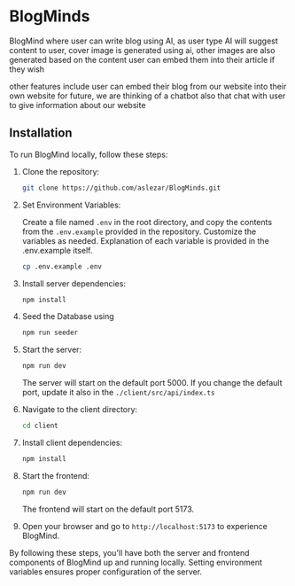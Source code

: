 # BlogMinds

BlogMind where user can write blog using AI, as user type AI will suggest content to user, cover image is generated using ai, other images are also generated based on the content user can embed them into their article if they wish

other features include user can embed their blog from our website into their own website
for future, we are thinking of a chatbot also that chat with user to give information about our website

## Installation

To run BlogMind locally, follow these steps:

1. Clone the repository:

    ```bash
    git clone https://github.com/aslezar/BlogMinds.git
    ```

2. Set Environment Variables:

    Create a file named `.env` in the root directory, and copy the contents from the `.env.example` provided in the repository. Customize the variables as needed.
    Explanation of each variable is provided in the .env.example itself.

    ```bash
    cp .env.example .env
    ```

3. Install server dependencies:

    ```bash
    npm install
    ```

4. Seed the Database using

    ```bash
    npm run seeder
    ```

5. Start the server:

    ```bash
    npm run dev
    ```

    The server will start on the default port 5000. If you change the default port, update it also in the `./client/src/api/index.ts`

6. Navigate to the client directory:

    ```bash
    cd client
    ```

7. Install client dependencies:

    ```bash
    npm install
    ```

8. Start the frontend:

    ```bash
    npm run dev
    ```

    The frontend will start on the default port 5173.

9. Open your browser and go to `http://localhost:5173` to experience BlogMind.

By following these steps, you'll have both the server and frontend components of BlogMind up and running locally. Setting environment variables ensures proper configuration of the server.
